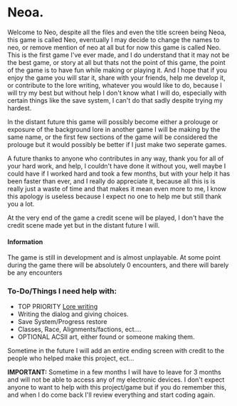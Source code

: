 # Neoa.
Welcome to Neo, despite all the files and even the title screen being Neoa, this game is called Neo, eventually I may decide to change the names to neo, or remove mention of neo at all but for now this game is called Neo. This is the first game I've ever made, and I do understand that it may not be the best game, or story at all but thats not the point of this game, the point of the game is to have fun while making or playing it. And I hope that if you enjoy the game you will star it, share with your friends, help me develop it, or contribute to the lore writing, whatever you would like to do, because I will try my best but without help I don't know what I will do, especially with certain things like the save system, I can't do that sadly despite trying my hardest. 

In the distant future this game will possibly become either a prolouge or exposure of the background lore in another game I will be making by the same name, or the first few sections of the game will be considered the prolouge but it would possibly be better if I just make two seperate games. 

A future thanks to anyone who contributes in any way, thank you for all of your hard work, and help, I couldn't have done it without you, well maybe I could have if I worked hard and took a few months, but with your help it has been faster than ever, and I really do appreciate it, because all this is is really just a waste of time and that makes it mean even more to me, I know this apology is useless because I expect no one to help me but still thank you a lot. 

At the very end of the game a credit scene will be played, I don't have the credit scene made yet but in the distant future I will.

#### Information
The game is still in development and is almost unplayable. At some point during the game there will be absolutely 0 encounters, and there will barely be any encounters



### To-Do/Things I need help with:
- TOP PRIORITY <a href="https://github.com/DELUXEHUNTER/neo/blob/Master/Lore.md">Lore writing</a>
- Writing the dialog and giving choices.
- Save System/Progress restore
- Classes, Race, Alignments/factions, ect....
- OPTIONAL ACSII art, either found or someone making them.




Sometime in the future I will add an entire ending screen with credit to the people who helped make this project, ect...

**IMPORTANT:** Sometime in a few months I will have to leave for 3 months and will not be able to access any of my electronic devices. I don't expect anyone to want to help with this project/game but if you do remember this, and when I do come back I'll review everything and start coding again.


